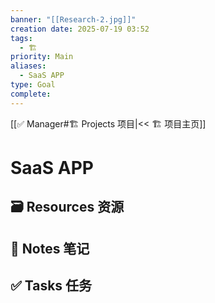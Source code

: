 ```yaml
---
banner: "[[Research-2.jpg]]"
creation date: 2025-07-19 03:52
tags:
  - 🏗️
priority: Main
aliases:
  - SaaS APP
type: Goal
complete:
---
```

[[✅ Manager#🏗️ Projects 项目|<< 🏗️ 项目主页]]
# SaaS APP


## 🗃️ Resources 资源


## 📒 Notes 笔记


## ✅  Tasks 任务




